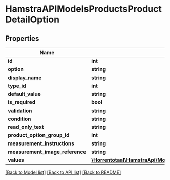 # HamstraAPIModelsProductsProductDetailOption

## Properties
Name | Type | Description | Notes
------------ | ------------- | ------------- | -------------
**id** | **int** |  | [optional] 
**option** | **string** |  | [optional] 
**display_name** | **string** |  | [optional] 
**type_id** | **int** |  | [optional] 
**default_value** | **string** |  | [optional] 
**is_required** | **bool** |  | [optional] 
**validation** | **string** |  | [optional] 
**condition** | **string** |  | [optional] 
**read_only_text** | **string** |  | [optional] 
**product_option_group_id** | **int** |  | [optional] 
**measurement_instructions** | **string** |  | [optional] 
**measurement_image_reference** | **string** |  | [optional] 
**values** | [**\Horrentotaal\HamstraApi\Model\HamstraAPIModelsProductsProductDetailOptionValue[]**](HamstraAPIModelsProductsProductDetailOptionValue.md) |  | [optional] 

[[Back to Model list]](../README.md#documentation-for-models) [[Back to API list]](../README.md#documentation-for-api-endpoints) [[Back to README]](../README.md)



